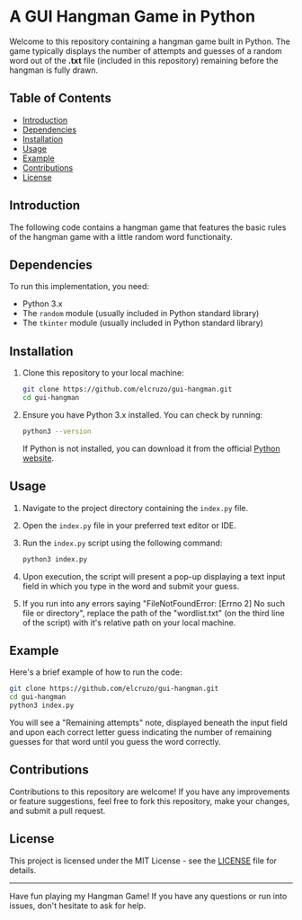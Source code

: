 # A GUI Hangman Game in Python

Welcome to this repository containing a hangman game built in Python. The game typically displays the number of attempts and guesses of a random word out of the <b>.txt</b> file (included in this repository) remaining before the hangman is fully drawn.

## Table of Contents

- [Introduction](#introduction)
- [Dependencies](#dependencies)
- [Installation](#installation)
- [Usage](#usage)
- [Example](#example)
- [Contributions](#contributions)
- [License](#license)

## Introduction

The following code contains a hangman game that features the basic rules of the hangman game with a little random word functionaity.

## Dependencies

To run this implementation, you need:

- Python 3.x
- The `random` module (usually included in Python standard library)
- The `tkinter` module (usually included in Python standard library)

## Installation

1. Clone this repository to your local machine:

   ```bash
   git clone https://github.com/elcruzo/gui-hangman.git
   cd gui-hangman
   ```

2. Ensure you have Python 3.x installed. You can check by running:

   ```bash
   python3 --version
   ```

   If Python is not installed, you can download it from the official [Python website](https://www.python.org/downloads/).

## Usage

1. Navigate to the project directory containing the `index.py` file.

2. Open the `index.py` file in your preferred text editor or IDE.

3. Run the `index.py` script using the following command:

   ```bash
   python3 index.py
   ```

6. Upon execution, the script will present a pop-up displaying a text input field in which you type in the word and submit your guess.

7. If you run into any errors saying "FileNotFoundError: [Errno 2] No such file or directory", replace the path of the "wordlist.txt" (on the third line of the script) with it's relative path on your local machine.

## Example

Here's a brief example of how to run the code:

```bash
git clone https://github.com/elcruzo/gui-hangman.git
cd gui-hangman
python3 index.py
```

You will see a "Remaining attempts" note, displayed beneath the input field and upon each correct letter guess indicating the number of remaining guesses for that word until you guess the word correctly.

## Contributions

Contributions to this repository are welcome! If you have any improvements or feature suggestions, feel free to fork this repository, make your changes, and submit a pull request.

## License

This project is licensed under the MIT License - see the [LICENSE](LICENSE) file for details.

---

Have fun playing my Hangman Game! If you have any questions or run into issues, don't hesitate to ask for help.

